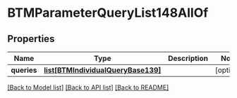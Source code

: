 # BTMParameterQueryList148AllOf

## Properties
Name | Type | Description | Notes
------------ | ------------- | ------------- | -------------
**queries** | [**list[BTMIndividualQueryBase139]**](BTMIndividualQueryBase139.md) |  | [optional] 

[[Back to Model list]](../README.md#documentation-for-models) [[Back to API list]](../README.md#documentation-for-api-endpoints) [[Back to README]](../README.md)


